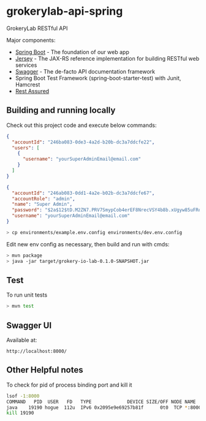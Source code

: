 # grokerylab-api-spring

GrokeryLab RESTful API

Major components:

- [Spring Boot](http://projects.spring.io/spring-boot/) - The foundation of our web app
- [Jersey](https://jersey.java.net/) - The JAX-RS reference implementation for building RESTful web services
- [Swagger](https://github.com/swagger-api/swagger-ui) - The de-facto API documentation framework
- Spring Boot Test Framework (spring-boot-starter-test) with Junit, Hamcrest
- [Rest Assured](https://github.com/rest-assured/rest-assured)


## Building and running locally
Check out this project code and execute below commands:

```json
{
  "accountId": "246ba083-0de3-4a2d-b20b-dc3a7ddcfe22",
  "users": [
    {
      "username": "yourSuperAdminEmail@email.com"
    }
  ]
}
```

```json
{
  "accountId": "246ab083-0dd1-4a2e-b02b-dc3a7ddcfe67",
  "accountRole": "admin",
  "name": "Super Admin",
  "password": "$2a$12$tD.M2ZN7.PRV7SmypCob4erEF8NrecVSY4b8b.xUgyw85uFRqivY2",
  "username": "yourSuperAdminEmail@email.com"
}
```

```bash
> cp environments/example.env.config environments/dev.env.config
```

Edit new env config as necessary, then build and run with cmds:

```bash
> mvn package
> java -jar target/grokery-io-lab-0.1.0-SNAPSHOT.jar
```

## Test

To run unit tests

```bash
> mvn test
```

## Swagger UI

Available at:

```web
http://localhost:8000/
```

## Other Helpful notes

To check for pid of process binding port and kill it
```bash
lsof -1:8000
COMMAND   PID  USER   FD   TYPE             DEVICE SIZE/OFF NODE NAME
java    19190 hogue  112u  IPv6 0x2095e9e69257b81f      0t0  TCP *:8000 (LISTEN)
kill 19190
```

